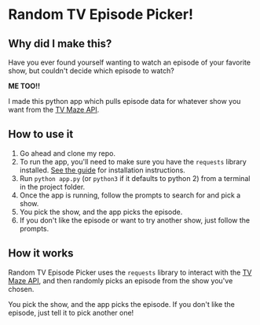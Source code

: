 # Random TV Episode Picker!

## Why did I make this?

Have you ever found yourself wanting to watch an episode of your favorite show, but couldn't decide which episode to watch?

**ME TOO!!**

I made this python app which pulls episode data for whatever show you want from the [TV Maze API](https://www.tvmaze.com/api).

## How to use it

1. Go ahead and clone my repo.
1. To run the app, you'll need to make sure you have the `requests` library installed. [See the guide](https://requests.readthedocs.io/en/master/user/install/) for installation instructions.
1. Run `python app.py` (or `python3` if it defaults to python 2) from a terminal in the project folder.
1. Once the app is running, follow the prompts to search for and pick a show.
1. You pick the show, and the app picks the episode.
1. If you don't like the episode or want to try another show, just follow the prompts.

## How it works

Random TV Episode Picker uses the `requests` library to interact with the [TV Maze API](https://www.tvmaze.com/api), and then randomly picks an episode from the show you've chosen.

You pick the show, and the app picks the episode. If you don't like the episode, just tell it to pick another one!